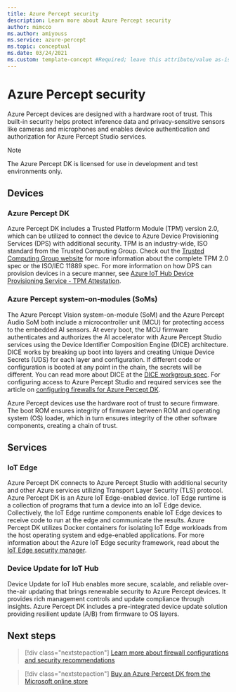```yaml
---
title: Azure Percept security
description: Learn more about Azure Percept security
author: mimcco
ms.author: amiyouss
ms.service: azure-percept
ms.topic: conceptual
ms.date: 03/24/2021
ms.custom: template-concept #Required; leave this attribute/value as-is.
---
```


# Azure Percept security

Azure Percept devices are designed with a hardware root of trust. This built-in security helps protect inference data and privacy-sensitive sensors like cameras and microphones and enables device authentication and authorization for Azure Percept Studio services.

> [!NOTE]
> The Azure Percept DK is licensed for use in development and test environments only.

## Devices

### Azure Percept DK

Azure Percept DK includes a Trusted Platform Module (TPM) version 2.0, which can be utilized to connect the device to Azure Device Provisioning Services (DPS) with additional security. TPM is an industry-wide, ISO standard from the Trusted Computing Group. Check out the [Trusted Computing Group website](https://trustedcomputinggroup.org/resource/tpm-library-specification/) for more information about the complete TPM 2.0 spec or the ISO/IEC 11889 spec. For more information on how DPS can provision devices in a secure manner, see [Azure IoT Hub Device Provisioning Service - TPM Attestation](../iot-dps/concepts-tpm-attestation.md).

### Azure Percept system-on-modules (SoMs)

The Azure Percept Vision system-on-module (SoM) and the Azure Percept Audio SoM both include a microcontroller unit (MCU) for protecting access to the embedded AI sensors. At every boot, the MCU firmware authenticates and authorizes the AI accelerator with Azure Percept Studio services using the Device Identifier Composition Engine (DICE) architecture. DICE works by breaking up boot into layers and creating Unique Device Secrets (UDS) for each layer and configuration. If different code or configuration is booted at any point in the chain, the secrets will be different. You can read more about DICE at the [DICE workgroup spec](https://trustedcomputinggroup.org/work-groups/dice-architectures/). For configuring access to Azure Percept Studio and required services see the article on [configuring firewalls for Azure Percept DK](concept-security-configuration.md).

Azure Percept devices use the hardware root of trust to secure firmware. The boot ROM ensures integrity of firmware between ROM and operating system (OS) loader, which in turn ensures integrity of the other software components, creating a chain of trust.

## Services

### IoT Edge

Azure Percept DK connects to Azure Percept Studio with additional security and other Azure services utilizing Transport Layer Security (TLS) protocol. Azure Percept DK is an Azure IoT Edge-enabled device. IoT Edge runtime is a collection of programs that turn a device into an IoT Edge device. Collectively, the IoT Edge runtime components enable IoT Edge devices to receive code to run at the edge and communicate the results. Azure Percept DK utilizes Docker containers for isolating IoT Edge workloads from the host operating system and edge-enabled applications. For more information about the Azure IoT Edge security framework, read about the [IoT Edge security manager](../iot-edge/iot-edge-security-manager.md).

### Device Update for IoT Hub

Device Update for IoT Hub enables more secure, scalable, and reliable over-the-air updating that brings renewable security to Azure Percept devices. It provides rich management controls and update compliance through insights. Azure Percept DK includes a pre-integrated device update solution providing resilient update (A/B) from firmware to OS layers.

## Next steps

> [!div class="nextstepaction"]
> [Learn more about firewall configurations and security recommendations](concept-security-configuration.md)

> [!div class="nextstepaction"]
> [Buy an Azure Percept DK from the Microsoft online store](https://go.microsoft.com/fwlink/p/?LinkId=2155270)
